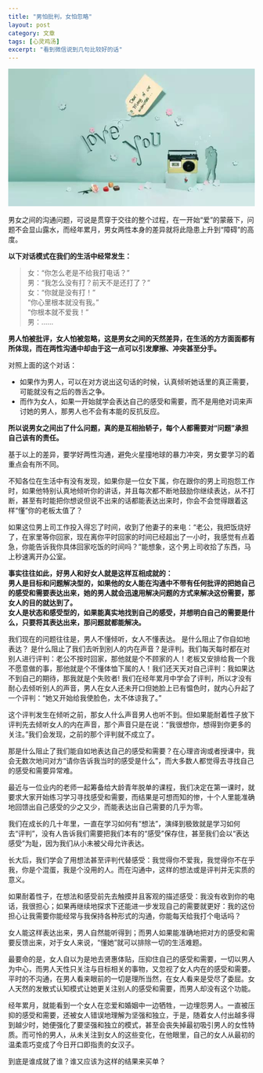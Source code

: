 ```yaml
---
title: "男怕批判，女怕忽略"
layout: post
category: 文章
tags: [心灵鸡汤]
excerpt: "看到微信说到几句比较好的话"
---
```


![kaitou](../images/weixin.jpg)

男女之间的沟通问题，可说是贯穿于交往的整个过程，在一开始“爱”的蒙蔽下，问题不会显山露水，而经年累月，男女两性本身的差异就将此隐患上升到“障碍”的高度。

**以下对话模式在我们的生活中经常发生：**
> 女：“你怎么老是不给我打电话？”  
> 男：“我怎么没有打？前天不是还打了？”  
> 女：“你就是没有打！”  
“你心里根本就没有我。”  
“你根本就不爱我！”  
> 男：……




**男人怕被批评，女人怕被忽略，这是男女之间的天然差异，在生活的方方面面都有所体现，而在两性沟通中却由于这一点可以引发摩擦、冲突甚至分手。**

对照上面的这个对话：

- 如果作为男人，可以在对方说出这句话的时候，认真倾听她话里的真正需要，可能就没有之后的唇舌之争。
- 而作为女人，如果一开始就学会表达自己的感受和需要，而不是用绝对词来声讨她的男人，那男人也不会有本能的反抗反应。  

**所以说男女之间出了什么问题，真的是互相抬轿子，每个人都需要对“问题”承担自己该有的责任。**  

基于以上的差异，要学好两性沟通，避免火星撞地球的暴力冲突，男女要学习的着重点会有所不同。 

不知各位在生活中有没有发现，如果你是一位女下属，你在跟你的男上司抱怨工作时，如果他特别认真地倾听你的讲话，并且每次都不断地鼓励你继续表达，从不打断，甚至有时能把你想说但说不出来的话都能表达出来时，你会不会觉得跟着这样“懂”你的老板太值了？

如果这位男上司工作投入得忘了时间，收到了他妻子的来电：“老公，我把饭烧好了，在家里等你回家，现在离你平时回家的时间已经超出了一小时，我感觉有点着急，你能告诉我你具体回家吃饭的时间吗？”能想象，这个男上司收拾了东西，马上秒速离开办公室。


**事实往往如此，好男人和好女人就是这样互相成就的：**  
**男人是目标和问题解决型的，如果他的女人能在沟通中不带有任何批评的把她自己的感受和需要表达出来，她的男人就会迅速用解决问题的方式来解决这份需要，那女人的目的就达到了。**  
**女人是状态和感受型的，如果能真实地找到自己的感受，并想明白自己的需要是什么，只要将其表达出来，那问题就都能解决。**  

我们现在的问题往往是，男人不懂倾听，女人不懂表达。
是什么阻止了你自如地表达？
是什么阻止了我们去听到别人的内在声音？是评判。我们每天每时都在对别人进行评判：老公不按时回家，那他就是个不顾家的人！老板又安排给我一个我不愿意做的事，那他就是个不懂体恤下属的人！我们还天天对自己评判：我如果达不到自己的期待，那我就是个失败者!
我们在经年累月中学会了评判，所以才没有耐心去倾听别人的声音，男人在女人还未开口但她脸上已有愠色时，就内心升起了一个评判：“她又开始给我使脸色，太不体谅我了。”

这个评判发生在倾听之前，那女人什么声音男人也听不到。但如果能耐着性子放下评判先去倾听女人的内在声音，那个声音只是在说：“我很想你，想得到你更多的关注。”我们会发现，之前的那个评判就不成立了。

那是什么阻止了我们能自如地表达自己的感受和需要？在心理咨询或者授课中，我会无数次地问对方“请你告诉我当时的感受是什么”，而大多数人都觉得去寻找自己的感受和需要异常难。

最近与一位业内的老师一起筹备给大龄青年脱单的课程，我们决定在第一课时，就要求大家开始练习学习寻找感受和需要，而结果是可想而知的惨，十个人里能准确地回馈出自己感受的少之又少，而能表达出自己需要的几乎为零。

我们在成长的几十年里，一直在学习如何有“想法”，演绎到极致就是学习如何去“评判”，没有人告诉我们需要把我们本有的“感受”保存住，甚至我们会以“表达感受”为耻，因为我们从小未被父母允许表达。

长大后，我们学会了用想法甚至评判代替感受：我觉得你不爱我，我觉得你不在乎我，你是个混蛋，我是个没用的人。而在沟通中，这样的想法或是评判并无实质的意义。

如果耐着性子，在想法和感受前先去触摸并且客观的描述感受：我没有收到你的电话，我很担心；如果再继续地探求下还能进一步发现自己的需要就更好：我的这份担心让我需要你能经常与我保持各种形式的沟通，你能每天给我打个电话吗？

女人能这样表达出来，男人自然能听得到；而男人如果能准确地把对方的感受和需要反馈出来，对于女人来说，“懂她”就可以排除一切的生活难题。

最要命的是，女人自以为是地去贤惠体贴，压抑住自己的感受和需要，一切以男人为中心，而男人天性只关注与目标相关的事物，又忽视了女人内在的感受和需要。平时的不沟通，在男人看来眼前的一切是理所当然，在女人看来是受尽了委屈。女人天然的发散式认知模式让她更关注别人的感受和需要，而男人却没有这个功能。

经年累月，就能看到一个女人在恋爱和婚姻中一边牺牲，一边埋怨男人。一直被压抑的感受和需要，还被女人错误地理解为坚强和独立，于是，随着女人付出越多得到越少时，她便强化了要坚强和独立的模式，甚至会丧失掉最初吸引男人的女性特质。而可怜的男人，从未关注到女人的这些变化，在他眼里，自己的女人从最初的温柔乖巧变成了今日开口即指责的女汉子。

到底是谁成就了谁？谁又应该为这样的结果来买单？


